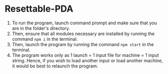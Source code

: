 # Resettable-PDA

1. To run the program, launch command prompt and make sure that you are in the folder's directory.
2. Then, ensure that all modules necessary are installed by running the command `npm i` in the terminal.
3. Then, launch the program by running the command `npm start` in the terminal.
4. The program works only as 1 launch = 1 input file for machine = 1 input string. Hence, if you wish to load another input or load another machine, it would be best to relaunch the program.